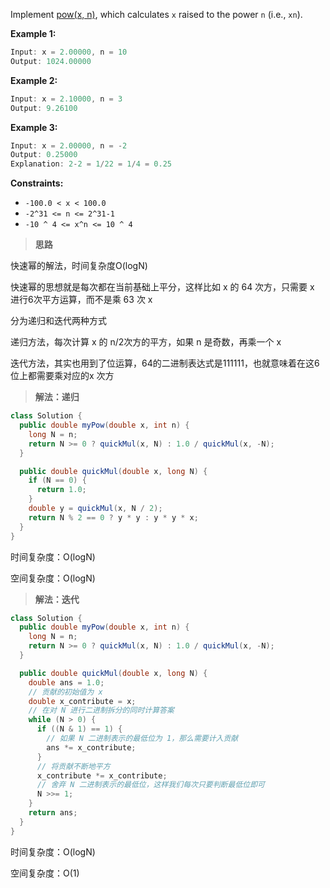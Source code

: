 Implement [pow(x, n)](http://www.cplusplus.com/reference/valarray/pow/), which calculates `x` raised to the power `n` (i.e., `xn`).

 

**Example 1:**

```java
Input: x = 2.00000, n = 10
Output: 1024.00000
```

**Example 2:**

```java
Input: x = 2.10000, n = 3
Output: 9.26100
```

**Example 3:**

```java
Input: x = 2.00000, n = -2
Output: 0.25000
Explanation: 2-2 = 1/22 = 1/4 = 0.25
```

 

**Constraints:**

- `-100.0 < x < 100.0`
- `-2^31 <= n <= 2^31-1`
- `-10 ^ 4 <= x^n <= 10 ^ 4`

> **思路**

快速幂的解法，时间复杂度O(logN)

快速幂的思想就是每次都在当前基础上平分，这样比如 x 的 64 次方，只需要 x 进行6次平方运算，而不是乘 63 次 x

分为递归和迭代两种方式

递归方法，每次计算 x 的 n/2次方的平方，如果 n 是奇数，再乘一个 x

迭代方法，其实也用到了位运算，64的二进制表达式是111111，也就意味着在这6位上都需要乘对应的x 次方

> **解法：递归**

```java
class Solution {
  public double myPow(double x, int n) {
    long N = n;
    return N >= 0 ? quickMul(x, N) : 1.0 / quickMul(x, -N);
  }

  public double quickMul(double x, long N) {
    if (N == 0) {
      return 1.0;
    }
    double y = quickMul(x, N / 2);
    return N % 2 == 0 ? y * y : y * y * x;
  }
}
```

时间复杂度：O(logN)

空间复杂度：O(logN)

> **解法：迭代**

```java
class Solution {
  public double myPow(double x, int n) {
    long N = n;
    return N >= 0 ? quickMul(x, N) : 1.0 / quickMul(x, -N);
  }

  public double quickMul(double x, long N) {
    double ans = 1.0;
    // 贡献的初始值为 x
    double x_contribute = x;
    // 在对 N 进行二进制拆分的同时计算答案
    while (N > 0) {
      if ((N & 1) == 1) {
        // 如果 N 二进制表示的最低位为 1，那么需要计入贡献
        ans *= x_contribute;
      }
      // 将贡献不断地平方
      x_contribute *= x_contribute;
      // 舍弃 N 二进制表示的最低位，这样我们每次只要判断最低位即可
      N >>= 1;
    }
    return ans;
  }
}

```

时间复杂度：O(logN)

空间复杂度：O(1)

